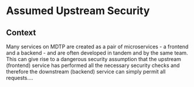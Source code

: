 # Assumed Upstream Security

## Context

Many services on MDTP are created as a pair of microservices - a frontend and a backend - and are often developed in tandem and by the same team. This can give rise to a dangerous security assumption that the upstream (frontend) service has performed all the necessary security checks and therefore the downstream (backend) service can simply permit all requests....
